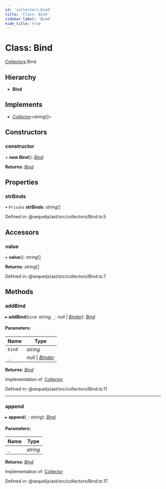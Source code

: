 ```yaml
---
id: 'collectors.bind'
title: 'Class: Bind'
sidebar_label: 'Bind'
hide_title: true
---
```


# Class: Bind

[Collectors](../modules/collectors.md).Bind

## Hierarchy

- **Bind**

## Implements

- [_Collector_](../interfaces/collectors.collector.md)<_string_[]\>

## Constructors

### constructor

\+ **new Bind**(): [_Bind_](collectors.bind.md)

**Returns:** [_Bind_](collectors.bind.md)

## Properties

### strBinds

• `Private` **strBinds**: _string_[]

Defined in: @sequeljs/ast/src/collectors/Bind.ts:5

## Accessors

### value

• **value**(): _string_[]

**Returns:** _string_[]

Defined in: @sequeljs/ast/src/collectors/Bind.ts:7

## Methods

### addBind

▸ **addBind**(`bind`: _string_, `_`: _null_ \|
[_Binder_](../modules/collectors.md#binder)): [_Bind_](collectors.bind.md)

#### Parameters:

| Name   | Type                                                  |
| ------ | ----------------------------------------------------- |
| `bind` | _string_                                              |
| `_`    | _null_ \| [_Binder_](../modules/collectors.md#binder) |

**Returns:** [_Bind_](collectors.bind.md)

Implementation of: [Collector](../interfaces/collectors.collector.md)

Defined in: @sequeljs/ast/src/collectors/Bind.ts:11

---

### append

▸ **append**(`_`: _string_): [_Bind_](collectors.bind.md)

#### Parameters:

| Name | Type     |
| ---- | -------- |
| `_`  | _string_ |

**Returns:** [_Bind_](collectors.bind.md)

Implementation of: [Collector](../interfaces/collectors.collector.md)

Defined in: @sequeljs/ast/src/collectors/Bind.ts:17
